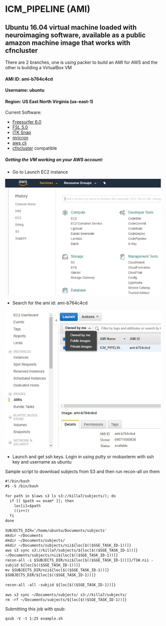 ICM_PIPELINE (AMI)
=========================
Ubuntu 16.04 virtual machine loaded with neuroimaging software, available as a public amazon machine image that works with cfncluster
--------------------------------------------------------------------------------
There are 2 branches, one is using packer to build an AMI for AWS and the other is building a VirtualBox VM

#### AMI ID: ami-b764c4cd ####
#### Username: ubuntu ####
#### Region: US East North Virginia (us-east-1) ####

Current Software:
- [Freesurfer 6.0](https://surfer.nmr.mgh.harvard.edu/)
- [FSL 5.0](https://fsl.fmrib.ox.ac.uk/fsl/fslwiki)
- [ITK Snap](http://www.itksnap.org/pmwiki/pmwiki.php)
- [mricron](http://people.cas.sc.edu/rorden/mricron/index.html)
- [aws cli](https://aws.amazon.com/cli/)
- [cfncluster](http://cfncluster.readthedocs.io/en/latest/) compatible

##### Getting the VM working on your AWS account: #####
- Go to Launch EC2 instance

![](imgs/aws1.JPG)

- Search for the ami id: ami-b764c4cd

![](imgs/aws2.JPG)


- Launch and get ssh keys. Login in using putty or mobaxterm with ssh key and username as ubuntu

Sample script to download subjects from S3 and then run recon-all on them

```
#!/bin/bash
#$ -S /bin/bash

for path in $(aws s3 ls s3://killa7/subjects/); do
  if [[ $path == exam* ]]; then
    loc[i]=$path
    ((i++))
  fi
done

SUBJECTS_DIR='/home/ubuntu/Documents/subjects'
mkdir ~/Documents
mkdir ~/Documents/subjects/
mkdir ~/Documents/subjects/nii${loc[$(($SGE_TASK_ID-1))]}
aws s3 sync s3://killa7/subjects/${loc[$(($SGE_TASK_ID-1))]} ~/Documents/subjects/nii${loc[$(($SGE_TASK_ID-1))]}
recon-all -i $SUBJECTS_DIR/nii${loc[$(($SGE_TASK_ID-1))]}/T1W.nii -subjid ${loc[$(($SGE_TASK_ID-1))]}
mv $SUBJECTS_DIR/nii${loc[$(($SGE_TASK_ID-1))]} $SUBJECTS_DIR/${loc[$(($SGE_TASK_ID-1))]}

recon-all -all -subjid ${loc[$(($SGE_TASK_ID-1))]}

aws s3 sync ~/Documents/subjects/ s3://killa7/subjects/
rm -rf ~/Documents/subjects/${loc[$(($SGE_TASK_ID-1))]}

```
Submitting this job with qsub:

```
qsub -V -t 1:25 example.sh
```
